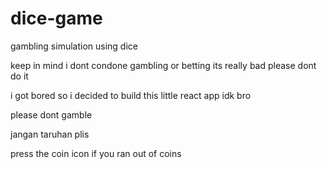 # dice-game
gambling simulation using dice

keep in mind i dont condone gambling or betting its really bad please dont do it

i got bored so i decided to build this little react app idk bro

please dont gamble

jangan taruhan plis

press the coin icon if you ran out of coins
